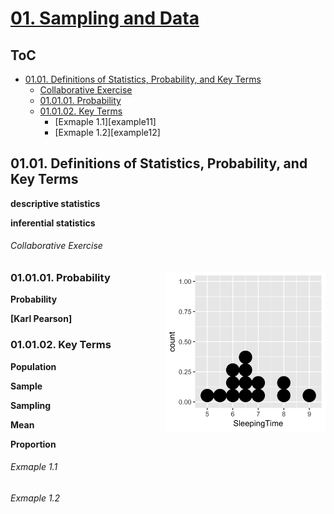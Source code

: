 <!--
Filename: 	note.md
Project: 	/Users/shume/Developer/doc/proj
Author: 	shumez <https://github.com/shumez>
Created: 	2019-02-22 17:48:8
Modified: 	2019-05-25 15:39:57
-----
Copyright (c) 2019 shumez
-->

# [01. Sampling and Data][01]

## ToC

* [01.01. Definitions of Statistics, Probability, and Key Terms][0101]
    * [Collaborative Exercise]
    * [01.01.01. Probability][010101]
    * [01.01.02. Key Terms][010102]
        * [Exmaple 1.1][example11]
        * [Exmaple 1.2][example12]


## 01.01. Definitions of Statistics, Probability, and Key Terms

**descriptive statistics**

**inferential statistics**

###### Collaborative Exercise

[![Fig.1.2][fig0102]][fig0102]

### 01.01.01. Probability

**Probability**

**[Karl Pearson]**


### 01.01.02. Key Terms

**Population**

**Sample**

**Sampling**

**Mean**

**Proportion**

###### Exmaple 1.1

###### Exmaple 1.2






##
[01]: https://cnx.org/contents/MBiUQmmY@23.30:2T34_25K@14/Introduction
[0101]: #0101_definitions_of_statistics_probability_and_key_terms
[Collaborative Exercise]: #collaborative_exercise
[010101]: #010101_probability
[010102]: #010102_key_terms
[exmaple11]: #exmaple_11
[exmaple12]: #exmaple_12

<!-- ref -->

<!-- fig -->
[fig0102]: https://raw.githubusercontent.com/shumez/stat/master/IntroductoryStatistics/01/fig/0102.png

<style type="text/css">
	img{width: 51%; float: right;}
</style>
